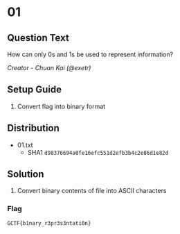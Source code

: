 # 01

## Question Text
How can only 0s and 1s be used to represent information?

*Creator - Chuan Kai (@exetr)*

## Setup Guide
1. Convert flag into binary format

## Distribution
- 01.txt
  - SHA1 `d98376694a0fe16efc551d2efb3b4c2e86d1e82d`

## Solution
1. Convert binary contents of file into ASCII characters
### Flag
`GCTF{b1nary_r3pr3s3ntati0n}`